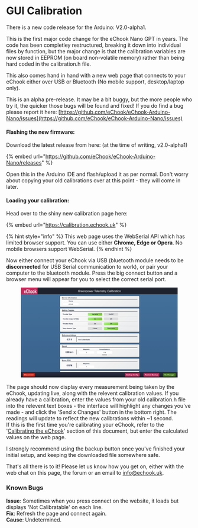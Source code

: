 # GUI Calibration

There is a new code release for the Arduino: V2.0-alpha1.&#x20;

This is the first major code change for the eChook Nano GPT in years. The code has been completley restructured, breaking it down into individual files by function, but the major change is that the calibration variables are now stored in EEPROM (on board non-volatile memory) rather than being hard coded in the calibration.h file.

This also comes hand in hand with a new web page that connects to your eChook either over USB or Bluetooth (No mobile support, desktop/laptop only).

This is an alpha pre-release. It may be a bit buggy, but the more people who try it, the quicker those bugs will be found and fixed! If you do find a bug please report it here: [https://github.com/eChook/eChook-Arduino-Nano/issues](https://github.com/eChook/eChook-Arduino-Nano/issues)

#### Flashing the new firmware:

Download the latest release from here:  (at the time of writing, v2.0-alpha1)

{% embed url="https://github.com/eChook/eChook-Arduino-Nano/releases" %}

Open this in the Arduino IDE and flash/upload it as per normal. Don't worry about copying your old calibrations over at this point - they will come in later.

#### Loading your calibration:

Head over to the shiny new calibration page here:

{% embed url="https://calibration.echook.uk" %}

{% hint style="info" %}
This web page uses the WebSerial API which has limited browser support. You can use either **Chrome, Edge or Opera**. No mobile browsers support WebSerial.
{% endhint %}

Now either connect your eChook via USB (bluetooth module needs to be **disconnected** for USB Serial communication to work), or pair your computer to the bluetooth module. Press the big connect button and a browser menu will appear for you to select the correct serial port.

<figure><img src="../.gitbook/assets/image (1) (1).png" alt=""><figcaption></figcaption></figure>

The page should now display every measurement being taken by the eChook, updating live, along with the relevent calibration values. If you already have a calibration, enter the values from your old calibration.h file into the relevent text boxes - the interface will highlight any changes you've made - and click the 'Send x Changes' button in the bottom right. The readings will update to reflect the new calibrations within \~1 second.\
If this is the first time you're calibrating your eChook, refer to the '[Calibrating the eChook](../calibrating-the-echook/)' section of this document, but enter the calculated values on the web page.

I strongly recommend using the backup button once you've finished your initial setup, and keeping the downloaded file somewhere safe.

That's all there is to it! Please let us know how you get on, either with the web chat on this page, the forum or an email to info@echook.uk.



### Known Bugs

**Issue**: Sometimes when you press connect on the website, it loads but displays 'Not Calibratable' on each line.\
**Fix**: Refresh the page and connect again.\
**Cause**: Undetermined.
